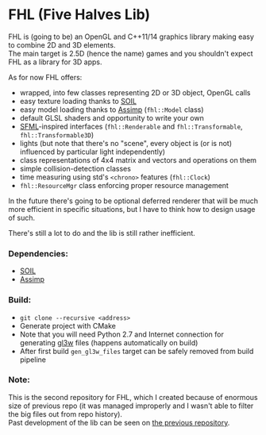 # FHL (Five Halves Lib)

FHL is (going to be) an OpenGL and C++11/14 graphics library making easy to combine 2D and 3D elements.  
The main target is 2.5D (hence the name) games and you shouldn't expect FHL as a library for 3D apps.  
  
As for now FHL offers:
* wrapped, into few classes representing 2D or 3D object, OpenGL calls
* easy texture loading thanks to [SOIL](http://lonesock.net/soil.html)
* easy model loading thanks to [Assimp](https://github.com/assimp/assimp) (`fhl::Model` class)
* default GLSL shaders and opportunity to write your own
* [SFML](https://github.com/SFML/SFML)-inspired interfaces (`fhl::Renderable` and `fhl::Transformable`, `fhl::Transformable3D`)
* lights (but note that there's no "scene", every object is (or is not) influenced by particular light independently)
* class representations of 4x4 matrix and vectors and operations on them
* simple collision-detection classes
* time measuring using std's `<chrono>` features (`fhl::Clock`)
* `fhl::ResourceMgr` class enforcing proper resource management
  
In the future there's going to be optional deferred renderer that will be much more efficient in specific situations, but I have to think how to design usage of such.
  
There's still a lot to do and the lib is still rather inefficient.  
  
### Dependencies:  
* [SOIL](http://lonesock.net/soil.html)
* [Assimp](https://github.com/assimp/assimp)
  
### Build:  
* `git clone --recursive <address>`
* Generate project with CMake
* Note that you will need Python 2.7 and Internet connection for generating [gl3w](https://github.com/skaslev/gl3w) files (happens automatically on build)
* After first build `gen_gl3w_files` target can be safely removed from build pipeline
  
### Note:  
This is the second repository for FHL, which I created because of enormous size of previous repo (it was managed improperly and I wasn't able to filter the big files out from repo history).  
Past development of the lib can be seen on [the previous repository](address).